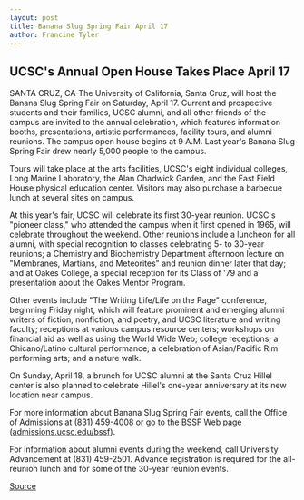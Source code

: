 ```yaml
---
layout: post
title: Banana Slug Spring Fair April 17
author: Francine Tyler
---
```


## UCSC's Annual Open House Takes Place April 17

SANTA CRUZ, CA-The University of California, Santa Cruz, will host the Banana Slug Spring Fair on Saturday, April 17. Current and prospective students and their families, UCSC alumni, and all other friends of the campus are invited to the annual celebration, which features information booths, presentations, artistic performances, facility tours, and alumni reunions. The campus open house begins at 9 A.M. Last year's Banana Slug Spring Fair drew nearly 5,000 people to the campus.

Tours will take place at the arts facilities, UCSC's eight individual colleges, Long Marine Laboratory, the Alan Chadwick Garden, and the East Field House physical education center. Visitors may also purchase a barbecue lunch at several sites on campus.

At this year's fair, UCSC will celebrate its first 30-year reunion. UCSC's "pioneer class," who attended the campus when it first opened in 1965, will celebrate throughout the weekend. Other reunions include a luncheon for all alumni, with special recognition to classes celebrating 5- to 30-year reunions; a Chemistry and Biochemistry Department afternoon lecture on "Membranes, Martians, and Meteorites" and reunion dinner later that day; and at Oakes College, a special reception for its Class of '79 and a presentation about the Oakes Mentor Program.

Other events include "The Writing Life/Life on the Page" conference, beginning Friday night, which will feature prominent and emerging alumni writers of fiction, nonfiction, and poetry, and UCSC literature and writing faculty; receptions at various campus resource centers; workshops on financial aid as well as using the World Wide Web; college receptions; a Chicano/Latino cultural performance; a celebration of Asian/Pacific Rim performing arts; and a nature walk.

On Sunday, April 18, a brunch for UCSC alumni at the Santa Cruz Hillel center is also planned to celebrate Hillel's one-year anniversary at its new location near campus.

For more information about Banana Slug Spring Fair events, call the Office of Admissions at (831) 459-4008 or go to the BSSF Web page ([admissions.ucsc.edu/bssf](admissions.ucsc.edu/bssf)).

For information about alumni events during the weekend, call University Advancement at (831) 459-2501. Advance registration is required for the all-reunion lunch and for some of the 30-year reunion events.

[Source](http://www1.ucsc.edu/news_events/press_releases/archive/98-99/04-99/bssf99.htm "Permalink to Banana Slug Spring Fair April 17")